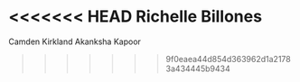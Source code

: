 <<<<<<< HEAD
Richelle Billones
=======
Camden Kirkland
Akanksha Kapoor
>>>>>>> 9f0eaea44d854d363962d1a21783a434445b9434
